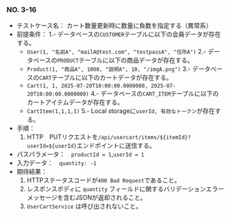 ### NO. 3-16

- テストケース名： カート数量更新時に数量に負数を指定する（異常系）
- 前提条件：
  1.- データベースの`CUSTOMER`テーブルに以下の会員データが存在する。
  - `User(1, "名前A", "mailA@test.com", "testpassA", "住所A")`
  2.- データベースの`PRODUCT`テーブルに以下の商品データが存在する。
  - `Product(1, "商品A", 1000, "説明A", 10, "/imgA.png")`
  3.- データベースの`CART`テーブルに以下のカートデータが存在する。
  - `Cart(1, 1, 2025-07-20T10:00:00.0000000, 2025-07-20T10:00:00.0000000)`
  4.- データベースの`CART_ITEM`テーブルに以下のカートアイテムデータが存在する。
  - `CartItem(1,1,1,1)`
  5.- Local storageに`userId, 有効なトークン`が存在する。
- 手順：
  1. HTTP　PUTリクエストを`/api/usercart/items/${itemId}?userId=${userId}`エンドポイントに送信する。
- パスパラメータ：　`productId = 1`,`userId = 1`
- 入力データ：　`quantity: -1`
- 期待結果：
  1. HTTPステータスコードが`400 Bad Request`であること。
  2. レスポンスボディに `quantity` フィールドに関するバリデーションエラーメッセージを含むJSONが返却されること。
  3. `UserCartService` は呼び出されないこと。